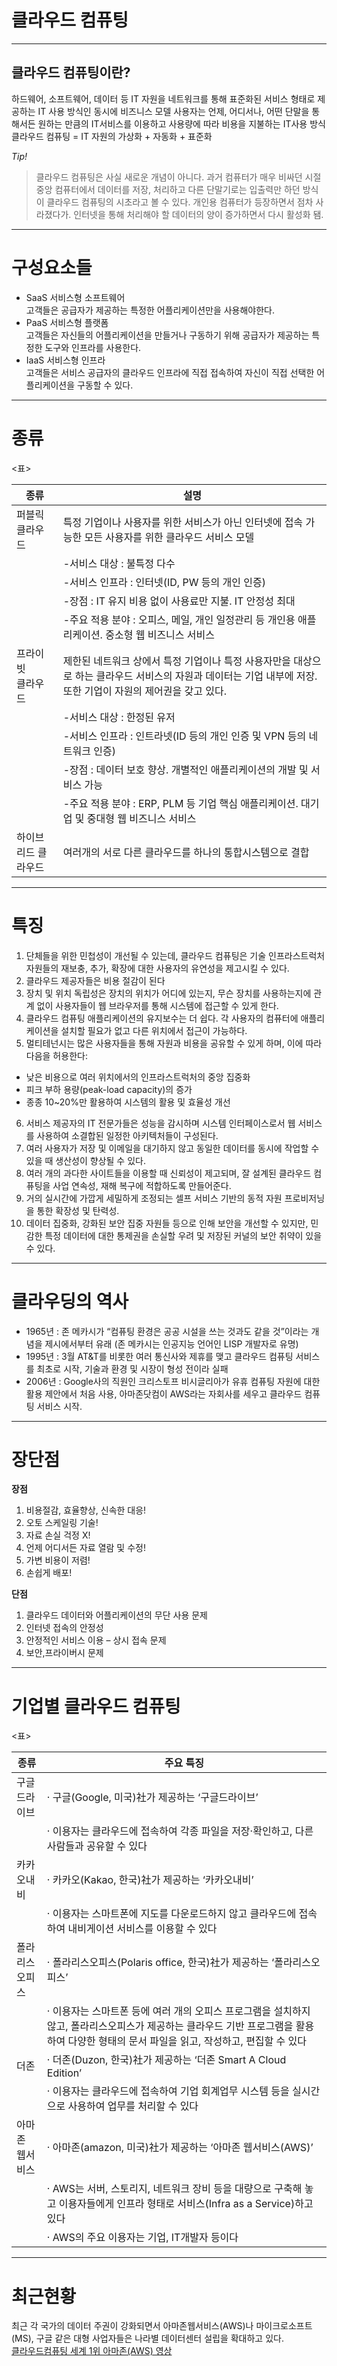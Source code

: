 # 클라우드 컴퓨팅
----

## 클라우드 컴퓨팅이란?
하드웨어, 소프트웨어, 데이터 등 IT 자원을 네트워크를 통해 표준화된 서비스 형태로 제공하는 IT 사용 방식인 동시에 비즈니스 모델
사용자는 언제, 어디서나, 어떤 단말을 통해서든 원하는 만큼의 IT서비스를 이용하고 사용량에 따라 비용을 지불하는 IT사용 방식 <br>
클라우드 컴퓨팅 = IT 자원의 가상화 + 자동화 + 표준화

*Tip!* <br>
> 클라우드 컴퓨팅은 사실 새로운 개념이 아니다. 과거 컴퓨터가 매우 비싸던 시절 중앙 컴퓨터에서 데이터를 저장, 처리하고 다른 단말기로는 입출력만 하던 방식이 클라우드 컴퓨팅의 시초라고 볼 수 있다. 개인용 컴퓨터가 등장하면서 점차 사라졌다가. 인터넷을 통해 처리해야 할 데이터의 양이 증가하면서 다시 활성화 됌.
----

# 구성요소들
* SaaS 서비스형 소프트웨어 <br>
고객들은 공급자가 제공하는 특정한 어플리케이션만을 사용해야한다.
* PaaS 서비스형 플랫폼 <br>
고객들은 자신들의 어플리케이션을 만들거나 구동하기 위해 공급자가 제공하는 특정한 도구와 인프라를 사용한다.	
* IaaS 서비스형 인프라 <br>
고객들은 서비스 공급자의 클라우드 인프라에 직접 접속하여 자신이 직접 선택한 어플리케이션을 구동할 수 있다.
----

# 종류
<표>

|종류|설명|
|---|---|
|퍼블릭 <br> 클라우드|특정 기업이나 사용자를 위한 서비스가 아닌 인터넷에 접속 가능한 모든 사용자를 위한 클라우드 서비스 모델|
||-서비스 대상 : 불특정 다수 |
||-서비스 인프라 : 인터넷(ID, PW 등의 개인 인증) |
||-장점 : IT 유지 비용 없이 사용료만 지불. IT 안정성 최대 |
||-주요 적용 분야 : 오피스, 메일, 개인 일정관리 등 개인용 애플리케이션. 중소형 웹 비즈니스 서비스|
|프라이빗 <br> 클라우드|제한된 네트워크 상에서 특정 기업이나 특정 사용자만을 대상으로 하는 클라우드 서비스의 자원과 데이터는 기업 내부에 저장. 또한 기업이 자원의 제어권을 갖고 있다. |
||-서비스 대상 : 한정된 유저 |
||-서비스 인프라 : 인트라넷(ID 등의 개인 인증 및 VPN 등의 네트워크 인증)  |
||-장점 : 데이터 보호 향상. 개별적인 애플리케이션의 개발 및 서비스 가능  |
||-주요 적용 분야 : ERP, PLM 등 기업 핵심 애플리케이션. 대기업 및 중대형 웹 비즈니스 서비스  |
|하이브리드 클라우드| 여러개의 서로 다른 클라우드를 하나의 통합시스템으로 결합 |

----

# 특징
1. 단체들을 위한 민첩성이 개선될 수 있는데, 클라우드 컴퓨팅은 기술 인프라스트럭처 자원들의 재보충, 추가, 확장에 대한 사용자의 유연성을 제고시킬 수 있다.
2. 클라우드 제공자들은 비용 절감이 된다
3. 장치 및 위치 독립성은 장치의 위치가 어디에 있는지, 무슨 장치를 사용하는지에 관계 없이 사용자들이 웹 브라우저를 통해 시스템에 접근할 수 있게 한다.
4. 클라우드 컴퓨팅 애플리케이션의 유지보수는 더 쉽다. 각 사용자의 컴퓨터에 애플리케이션을 설치할 필요가 없고 다른 위치에서 접근이 가능하다.
5. 멀티테넌시는 많은 사용자들을 통해 자원과 비용을 공유할 수 있게 하며, 이에 따라 다음을 허용한다:
- 낮은 비용으로 여러 위치에서의 인프라스트럭처의 중앙 집중화 
- 피크 부하 용량(peak-load capacity)의 증가
- 종종 10~20%만 활용하여 시스템의 활용 및 효율성 개선
6. 서비스 제공자의 IT 전문가들은 성능을 감시하며 시스템 인터페이스로서 웹 서비스를 사용하여 소결합된 일정한 아키텍처들이 구성된다.
7. 여러 사용자가 저장 및 이메일을 대기하지 않고 동일한 데이터를 동시에 작업할 수 있을 때 생산성이 향상될 수 있다.
8. 여러 개의 과다한 사이트들을 이용할 때 신뢰성이 제고되며, 잘 설계된 클라우드 컴퓨팅을 사업 연속성, 재해 복구에 적합하도록 만들어준다.
9. 거의 실시간에 가깝게 세밀하게 조정되는 셀프 서비스 기반의 동적 자원 프로비저닝을 통한 확장성 및 탄력성. 
10. 데이터 집중화, 강화된 보안 집중 자원들 등으로 인해 보안을 개선할 수 있지만, 민감한 특정 데이터에 대한 통제권을 손실할 우려 및 저장된 커널의 보안 취약이 있을 수 있다. 
----
# 클라우딩의 역사

- 1965년 : 존 메카시가 “컴퓨팅 환경은 공공 시설을 쓰는 것과도 같을 것”이라는 개념을 제시에서부터 유래 (존 메카시는 인공지능 언어인 LISP 개발자로 유명)
- 1995년 : 3월 AT&T를 비롯한 여러 통신사와 제휴를 맺고 클라우드 컴퓨팅 서비스를 최초로 시작, 기술과 환경 및 시장이 형성 전이라 실패 
- 2006년 : Google사의 직원인 크리스토프 비시글리아가 유휴 컴퓨팅 자원에 대한 활용 제안에서 처음 사용, 아마존닷컴이 AWS라는 자회사를 세우고 클라우드 컴퓨팅 서비스 시작. 

----

# 장단점
**장점** 
1. 비용절감, 효율향상, 신속한 대응!
2. 오토 스케일링 기술!
3. 자료 손실 걱정 X!
4. 언제 어디서든 자료 열람 및 수정!
5. 가변 비용이 저렴!
6. 손쉽게 배포!
 
**단점**
1. 클라우드 데이터와 어플리케이션의 무단 사용 문제
2. 인터넷 접속의 안정성
3. 안정적인 서비스 이용 – 상시 접속 문제
4. 보안,프라이버시 문제
        
----
# 기업별 클라우드 컴퓨팅
<표>

|종류|주요 특징|
|---|---|
|구글<br>드라이브|· 구글(Google, 미국)社가 제공하는 ‘구글드라이브’|
||· 이용자는 클라우드에 접속하여 각종 파일을 저장·확인하고, 다른 사람들과 공유할 수 있다|
|카카오내비|· 카카오(Kakao, 한국)社가 제공하는 ‘카카오내비’|
||· 이용자는 스마트폰에 지도를 다운로드하지 않고 클라우드에 접속하여 내비게이션 서비스를 이용할 수 있다|
|폴라리스<br>오피스|· 폴라리스오피스(Polaris office, 한국)社가 제공하는 ‘폴라리스오피스’|
||· 이용자는 스마트폰 등에 여러 개의 오피스 프로그램을 설치하지 않고, 폴라리스오피스가 제공하는 클라우드 기반 프로그램을 활용 하여 다양한 형태의 문서 파일을 읽고, 작성하고, 편집할 수 있다|
|더존|· 더존(Duzon, 한국)社가 제공하는 ‘더존 Smart A Cloud Edition’|
||· 이용자는 클라우드에 접속하여 기업 회계업무 시스템 등을 실시간으로 사용하여 업무를 처리할 수 있다|
|아마존<br>웹서비스|· 아마존(amazon, 미국)社가 제공하는 ‘아마존 웹서비스(AWS)’|
||· AWS는 서버, 스토리지, 네트워크 장비 등을 대량으로 구축해 놓고 이용자들에게 인프라 형태로 서비스(Infra as a Service)하고 있다|
||· AWS의 주요 이용자는 기업, IT개발자 등이다|

----
# 최근현황
최근 각 국가의 데이터 주권이 강화되면서 아마존웹서비스(AWS)나 마이크로소프트(MS), 구글 같은 대형 사업자들은 나라별 데이터센터 설립을 확대하고 있다. <br>
[클라우드컴퓨팅 세계 1위 아마존(AWS) 영상](https://www.youtube.com/watch?v=oNavSqY80fI)

